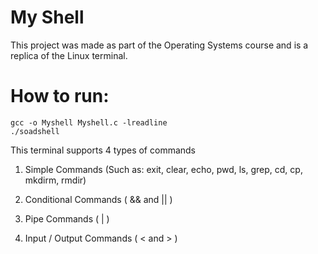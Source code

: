 # My Shell 

This project was made as part of the Operating Systems course and is a replica of the Linux terminal.

# How to run: 

```sh-session
gcc -o Myshell Myshell.c -lreadline
./soadshell
```

This terminal supports 4 types of commands

1) Simple Commands (Such as: exit, clear, echo, pwd, ls, grep, cd, cp, mkdirm, rmdir)


2) Conditional Commands ( && and || )


3) Pipe Commands ( | )


4) Input / Output Commands ( < and > )



